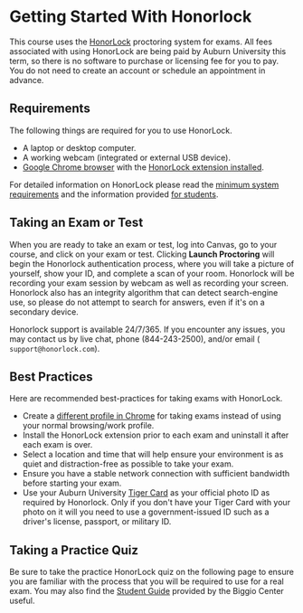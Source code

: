 # Getting Started With Honorlock

This course uses the [HonorLock](https://honorlock.com/) proctoring system for
exams. All fees associated with using HonorLock are being paid by Auburn
University this term, so there is no software to purchase or licensing fee for
you to pay. You ​do not need to create an account or schedule an appointment
in advance. 

## Requirements

The following things are required for you to use HonorLock.

- A laptop or desktop computer.
- A working webcam (integrated or external USB device).
- [Google Chrome browser](https://www.google.com/chrome/) with the [HonorLock extension installed](www.honorlock.com/extension/install).

For detailed information on HonorLock please read the 
[minimum system requirements](https://honorlock.com/support/) and the information provided
[for students](https://honorlock.com/students/).


## Taking an Exam or Test

When you are ready to take an exam or test, log into Canvas, go to your
course, and click on your exam or test. Clicking ​**Launch Proctoring**​ will
begin the Honorlock authentication process, where you will take a picture of
yourself, show your ID, and complete a scan of your room. Honorlock will be
recording your exam session by webcam as well as recording your screen.
Honorlock also has an integrity algorithm that can detect search-engine use,
so please do not attempt to search for answers, even if it's on a secondary
device.

Honorlock support is available 24/7/365. If you encounter any issues, you may
contact us by live chat, phone (​844-243-2500​), and/or email
(​`support@honorlock.com`​).


## Best Practices

Here are recommended best-practices for taking exams with HonorLock.

- Create a [different profile in Chrome](https://support.google.com/chrome/answer/2364824) for taking exams instead of using your normal browsing/work profile.
- Install the HonorLock extension prior to each exam and uninstall it after each exam is over.
- Select a location and time that will help ensure your environment is as quiet and distraction-free as possible to take your exam.
- Ensure you have a stable network connection with sufficient bandwidth before starting your exam.
- Use your Auburn University [Tiger Card](http://www.auburn.edu/administration/tigercard/index.html) as your official photo ID as required by Honorlock. Only if you don't have your Tiger Card with your photo on it will you need to use a government-issued ID such as a driver's license, passport, or military ID.


## Taking a Practice Quiz

Be sure to take the practice HonorLock quiz on the following page to ensure
you are familiar with the process that you will be required to use for a real
exam. You may also find the 
[Student Guide](http://wp.auburn.edu/biggio/wp-content/uploads/2020/03/CanvasGuide-1.pdf)
provided by the Biggio Center useful.
